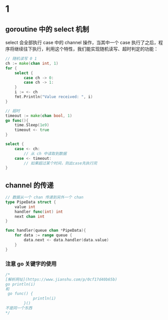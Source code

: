 # 1

## goroutine 中的 select 机制
select 会全部执行 case 中的 channel 操作，当其中一个 case 执行了之后，程序将继续往下执行，利用这个特性，我们能实现随机读写、超时判定的功能：
```go
// 随机读写 0 1
ch := make(chan int, 1)
for {
    select {
        case ch -> 0:
        case ch -> 1:
    }
    i := <- ch
    fmt.Println("Value received: ", i)
}
```

```go
// 超时
timeout := make(chan bool, 1)
go func(){
    time.Sleep(1e9)
    timeout <- true
}

select {
    case <- ch:
        // 从 ch 中读取到数据
    case <- timeout:
        // 如果超过某个时间，则此case先执行完
}
```

## channel 的传递
```go
// 数据从一个 chan 传递到另外一个 chan
type PipeData struct {
    value int
    handler func(int) int
    next chan int
}

func handler(queue chan *PipeData){
    for data := range queue {
        data.next <- data.handler(data.value)
    }
}
```

### 注意 go 关键字的使用 
```go
/*
[解析网址](https://www.jianshu.com/p/0cf17d40b65b)
go println(i)
和
 go func() {
            println(i)
        }()
不是同一个东西
*/


```